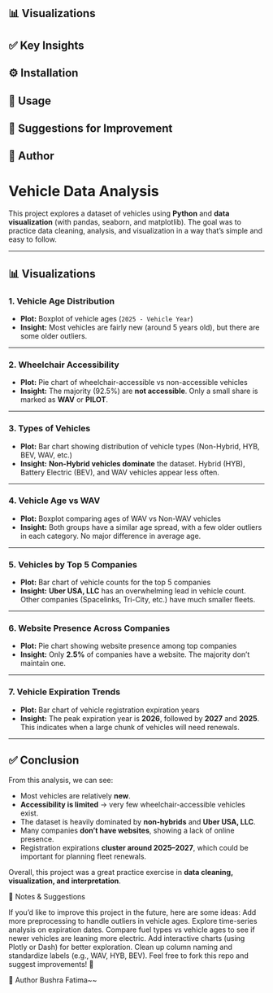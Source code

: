 ## 📊 Visualizations
## ✅ Key Insights
## ⚙️ Installation
## 📌 Usage
## 📝 Suggestions for Improvement
## 👤 Author
# Vehicle Data Analysis

This project explores a dataset of vehicles using **Python** and **data visualization** (with pandas, seaborn, and matplotlib).
The goal was to practice data cleaning, analysis, and visualization in a way that’s simple and easy to follow.

---

## 📊 Visualizations

### 1. Vehicle Age Distribution

* **Plot:** Boxplot of vehicle ages (`2025 - Vehicle Year`)
* **Insight:** Most vehicles are fairly new (around 5 years old), but there are some older outliers.

---

### 2. Wheelchair Accessibility

* **Plot:** Pie chart of wheelchair-accessible vs non-accessible vehicles
* **Insight:** The majority (92.5%) are **not accessible**. Only a small share is marked as **WAV** or **PILOT**.

---

### 3. Types of Vehicles

* **Plot:** Bar chart showing distribution of vehicle types (Non-Hybrid, HYB, BEV, WAV, etc.)
* **Insight:** **Non-Hybrid vehicles dominate** the dataset. Hybrid (HYB), Battery Electric (BEV), and WAV vehicles appear less often.

---

### 4. Vehicle Age vs WAV

* **Plot:** Boxplot comparing ages of WAV vs Non-WAV vehicles
* **Insight:** Both groups have a similar age spread, with a few older outliers in each category. No major difference in average age.

---

### 5. Vehicles by Top 5 Companies

* **Plot:** Bar chart of vehicle counts for the top 5 companies
* **Insight:** **Uber USA, LLC** has an overwhelming lead in vehicle count. Other companies (Spacelinks, Tri-City, etc.) have much smaller fleets.

---

### 6. Website Presence Across Companies

* **Plot:** Pie chart showing website presence among top companies
* **Insight:** Only **2.5%** of companies have a website. The majority don’t maintain one.

---

### 7. Vehicle Expiration Trends

* **Plot:** Bar chart of vehicle registration expiration years
* **Insight:** The peak expiration year is **2026**, followed by **2027** and **2025**. This indicates when a large chunk of vehicles will need renewals.

---

## ✅ Conclusion

From this analysis, we can see:

* Most vehicles are relatively **new**.
* **Accessibility is limited** → very few wheelchair-accessible vehicles exist.
* The dataset is heavily dominated by **non-hybrids** and **Uber USA, LLC**.
* Many companies **don’t have websites**, showing a lack of online presence.
* Registration expirations **cluster around 2025–2027**, which could be important for planning fleet renewals.

Overall, this project was a great practice exercise in **data cleaning, visualization, and interpretation**.

📝 Notes & Suggestions

If you’d like to improve this project in the future, here are some ideas:
Add more preprocessing to handle outliers in vehicle ages.
Explore time-series analysis on expiration dates.
Compare fuel types vs vehicle ages to see if newer vehicles are leaning more electric.
Add interactive charts (using Plotly or Dash) for better exploration.
Clean up column naming and standardize labels (e.g., WAV, HYB, BEV).
Feel free to fork this repo and suggest improvements! 🚀

👤 Author
Bushra Fatima~~
